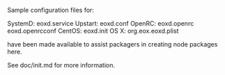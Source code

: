 Sample configuration files for:

SystemD: eoxd.service
Upstart: eoxd.conf
OpenRC:  eoxd.openrc
         eoxd.openrcconf
CentOS:  eoxd.init
OS X:    org.eox.eoxd.plist

have been made available to assist packagers in creating node packages here.

See doc/init.md for more information.
